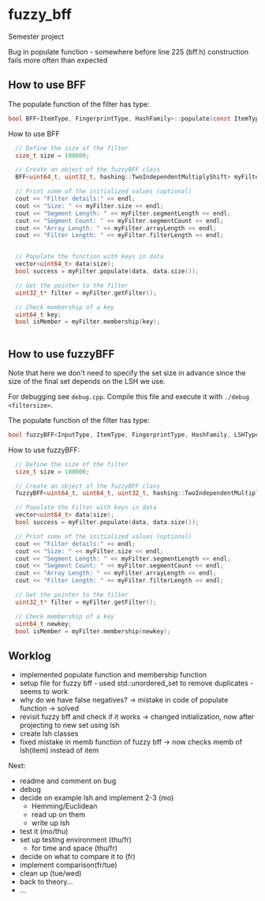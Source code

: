 # fuzzy_bff
Semester project

Bug in populate function - somewhere before line 225 (bff.h)
construction fails more often than expected

## How to use BFF

The populate function of the filter has type: 
```c 
bool BFF<ItemType, FingerprintType, HashFamily>::populate(const ItemType* data, size_t length)
```

How to use BFF

```cpp
  // Define the size of the filter
  size_t size = 100000;

  // Create an object of the fuzzyBFF class
  BFF<uint64_t, uint32_t, hashing::TwoIndependentMultiplyShift> myFilter(size);

  // Print some of the initialized values (optional)
  cout << "Filter details:" << endl;
  cout << "Size: " << myFilter.size << endl;
  cout << "Segment Length: " << myFilter.segmentLength << endl;
  cout << "Segment Count: " << myFilter.segmentCount << endl;
  cout << "Array Length: " << myFilter.arrayLength << endl;
  cout << "Filter Length: " << myFilter.filterLength << endl;


  // Populate the function with keys in data
  vector<uint64_t> data(size);
  bool success = myFilter.populate(data, data.size());

  // Get the pointer to the filter
  uint32_t* filter = myFilter.getFilter();

  // Check membership of a key
  uint64_t key;
  bool isMember = myFilter.membership(key);
      
```
## How to use fuzzyBFF
Note that here we don't need to specify the set size in advance since the size of the final set depends on the LSH we use.

For debugging see `debug.cpp`. 
Compile this file and execute it with `./debug <filtersize>`.

The populate function of the filter has type: 
```c 
bool fuzzyBFF<InputType, ItemType, FingerprintType, HashFamily, LSHType>::populate(const InputType* data, size_t length)
```

How to use fuzzyBFF:

```cpp
  // Define the size of the filter
  size_t size = 100000;

  // Create an object of the fuzzyBFF class
  fuzzyBFF<uint64_t, uint64_t, uint32_t, hashing::TwoIndependentMultiplyShift, ExampleLSH> myFilter;

  // Populate the Filter with keys in data
  vector<uint64_t> data(size);
  bool success = myFilter.populate(data, data.size());

  // Print some of the initialized values (optional)
  cout << "Filter details:" << endl;
  cout << "Size: " << myFilter.size << endl;
  cout << "Segment Length: " << myFilter.segmentLength << endl;
  cout << "Segment Count: " << myFilter.segmentCount << endl;
  cout << "Array Length: " << myFilter.arrayLength << endl;
  cout << "Filter Length: " << myFilter.filterLength << endl;

  // Get the pointer to the filter
  uint32_t* filter = myFilter.getFilter();

  // Check membership of a key
  uint64_t newkey;
  bool isMember = myFilter.membership(newkey);
```



## Worklog
- implemented populate function and membership function
- setup file for fuzzy bff - used std::unordered_set to remove duplicates - seems to work
- why do we have false negatives? -> mistake in code of populate function -> solved
- revisit fuzzy bff and check if it works -> changed initialization, now after projecting to new set using lsh
- create lsh classes
- fixed mistake in memb function of fuzzy bff -> now checks memb of lsh(item) instead of item

Next:
- readme and comment on bug
- debug
- decide on example lsh and implement 2-3 (mo)
  - Hemming/Euclidean
  - read up on them 
  - write up lsh
- test it (mo/thu)
- set up testing environment (thu/fr)
  - for time and space (thu/fr)
- decide on what to compare it to (fr)
- implement comparison(fr/tue)
- clean up (tue/wed)
- back to theory...
- ...